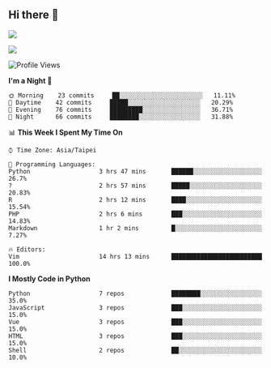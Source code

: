 ## Hi there 👋

![](https://github-readme-stats.vercel.app/api?username=CSY54&theme=nord&show_icons=true)

![](https://github-readme-stats.vercel.app/api/top-langs/?username=CSY54&theme=nord&layout=compact&card_width=445)

<!--START_SECTION:waka-->
![Profile Views](http://img.shields.io/badge/Profile%20Views-34-blue)

**I'm a Night 🦉** 

```text
🌞 Morning    23 commits     ██░░░░░░░░░░░░░░░░░░░░░░░   11.11% 
🌆 Daytime    42 commits     █████░░░░░░░░░░░░░░░░░░░░   20.29% 
🌃 Evening    76 commits     █████████░░░░░░░░░░░░░░░░   36.71% 
🌙 Night      66 commits     ████████░░░░░░░░░░░░░░░░░   31.88%

```


📊 **This Week I Spent My Time On** 

```text
⌚︎ Time Zone: Asia/Taipei

💬 Programming Languages: 
Python                   3 hrs 47 mins       ██████░░░░░░░░░░░░░░░░░░░   26.7% 
?                        2 hrs 57 mins       █████░░░░░░░░░░░░░░░░░░░░   20.83% 
R                        2 hrs 12 mins       ████░░░░░░░░░░░░░░░░░░░░░   15.54% 
PHP                      2 hrs 6 mins        ███░░░░░░░░░░░░░░░░░░░░░░   14.83% 
Markdown                 1 hr 2 mins         █░░░░░░░░░░░░░░░░░░░░░░░░   7.27%

🔥 Editors: 
Vim                      14 hrs 13 mins      █████████████████████████   100.0%

```

**I Mostly Code in Python** 

```text
Python                   7 repos             ████████░░░░░░░░░░░░░░░░░   35.0% 
JavaScript               3 repos             ███░░░░░░░░░░░░░░░░░░░░░░   15.0% 
Vue                      3 repos             ███░░░░░░░░░░░░░░░░░░░░░░   15.0% 
HTML                     3 repos             ███░░░░░░░░░░░░░░░░░░░░░░   15.0% 
Shell                    2 repos             ██░░░░░░░░░░░░░░░░░░░░░░░   10.0%

```



<!--END_SECTION:waka-->

<!--
**CSY54/CSY54** is a ✨ _special_ ✨ repository because its `README.md` (this file) appears on your GitHub profile.

Here are some ideas to get you started:

- 🔭 I’m currently working on ...
- 🌱 I’m currently learning ...
- 👯 I’m looking to collaborate on ...
- 🤔 I’m looking for help with ...
- 💬 Ask me about ...
- 📫 How to reach me: ...
- 😄 Pronouns: ...
- ⚡ Fun fact: ...
-->
